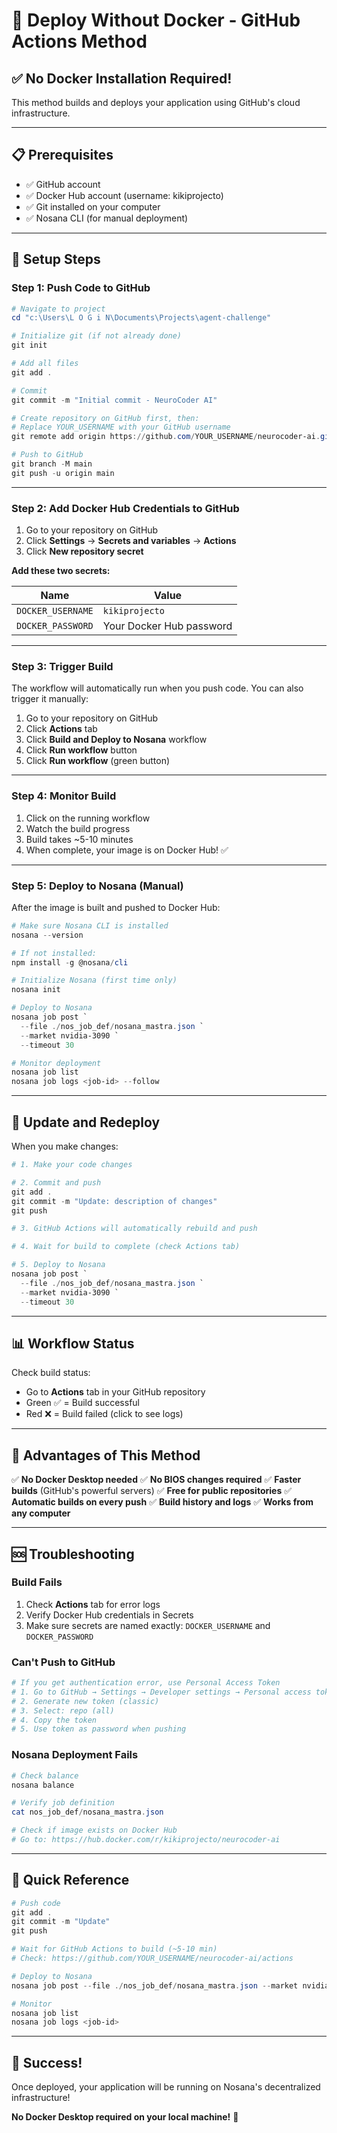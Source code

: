 # 🚀 Deploy Without Docker - GitHub Actions Method

## ✅ No Docker Installation Required!

This method builds and deploys your application using GitHub's cloud infrastructure.

---

## 📋 Prerequisites

- ✅ GitHub account
- ✅ Docker Hub account (username: kikiprojecto)
- ✅ Git installed on your computer
- ✅ Nosana CLI (for manual deployment)

---

## 🎯 Setup Steps

### **Step 1: Push Code to GitHub**

```powershell
# Navigate to project
cd "c:\Users\L O G i N\Documents\Projects\agent-challenge"

# Initialize git (if not already done)
git init

# Add all files
git add .

# Commit
git commit -m "Initial commit - NeuroCoder AI"

# Create repository on GitHub first, then:
# Replace YOUR_USERNAME with your GitHub username
git remote add origin https://github.com/YOUR_USERNAME/neurocoder-ai.git

# Push to GitHub
git branch -M main
git push -u origin main
```

---

### **Step 2: Add Docker Hub Credentials to GitHub**

1. Go to your repository on GitHub
2. Click **Settings** → **Secrets and variables** → **Actions**
3. Click **New repository secret**

**Add these two secrets:**

| Name | Value |
|------|-------|
| `DOCKER_USERNAME` | `kikiprojecto` |
| `DOCKER_PASSWORD` | Your Docker Hub password |

---

### **Step 3: Trigger Build**

The workflow will automatically run when you push code. You can also trigger it manually:

1. Go to your repository on GitHub
2. Click **Actions** tab
3. Click **Build and Deploy to Nosana** workflow
4. Click **Run workflow** button
5. Click **Run workflow** (green button)

---

### **Step 4: Monitor Build**

1. Click on the running workflow
2. Watch the build progress
3. Build takes ~5-10 minutes
4. When complete, your image is on Docker Hub! ✅

---

### **Step 5: Deploy to Nosana (Manual)**

After the image is built and pushed to Docker Hub:

```powershell
# Make sure Nosana CLI is installed
nosana --version

# If not installed:
npm install -g @nosana/cli

# Initialize Nosana (first time only)
nosana init

# Deploy to Nosana
nosana job post `
  --file ./nos_job_def/nosana_mastra.json `
  --market nvidia-3090 `
  --timeout 30

# Monitor deployment
nosana job list
nosana job logs <job-id> --follow
```

---

## 🔄 Update and Redeploy

When you make changes:

```powershell
# 1. Make your code changes

# 2. Commit and push
git add .
git commit -m "Update: description of changes"
git push

# 3. GitHub Actions will automatically rebuild and push

# 4. Wait for build to complete (check Actions tab)

# 5. Deploy to Nosana
nosana job post `
  --file ./nos_job_def/nosana_mastra.json `
  --market nvidia-3090 `
  --timeout 30
```

---

## 📊 Workflow Status

Check build status:
- Go to **Actions** tab in your GitHub repository
- Green ✅ = Build successful
- Red ❌ = Build failed (click to see logs)

---

## 🎯 Advantages of This Method

✅ **No Docker Desktop needed**
✅ **No BIOS changes required**
✅ **Faster builds** (GitHub's powerful servers)
✅ **Free for public repositories**
✅ **Automatic builds on every push**
✅ **Build history and logs**
✅ **Works from any computer**

---

## 🆘 Troubleshooting

### **Build Fails**

1. Check **Actions** tab for error logs
2. Verify Docker Hub credentials in Secrets
3. Make sure secrets are named exactly: `DOCKER_USERNAME` and `DOCKER_PASSWORD`

### **Can't Push to GitHub**

```powershell
# If you get authentication error, use Personal Access Token
# 1. Go to GitHub → Settings → Developer settings → Personal access tokens
# 2. Generate new token (classic)
# 3. Select: repo (all)
# 4. Copy the token
# 5. Use token as password when pushing
```

### **Nosana Deployment Fails**

```powershell
# Check balance
nosana balance

# Verify job definition
cat nos_job_def/nosana_mastra.json

# Check if image exists on Docker Hub
# Go to: https://hub.docker.com/r/kikiprojecto/neurocoder-ai
```

---

## 📝 Quick Reference

```powershell
# Push code
git add .
git commit -m "Update"
git push

# Wait for GitHub Actions to build (~5-10 min)
# Check: https://github.com/YOUR_USERNAME/neurocoder-ai/actions

# Deploy to Nosana
nosana job post --file ./nos_job_def/nosana_mastra.json --market nvidia-3090 --timeout 30

# Monitor
nosana job list
nosana job logs <job-id>
```

---

## 🎉 Success!

Once deployed, your application will be running on Nosana's decentralized infrastructure!

**No Docker Desktop required on your local machine!** 🚀
